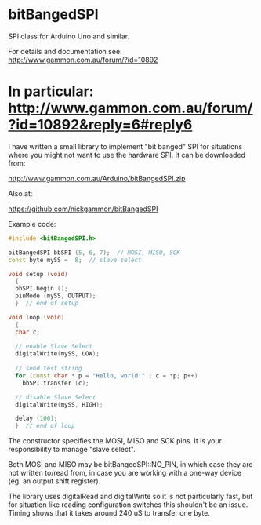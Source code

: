 bitBangedSPI  
============  
  
SPI class for Arduino Uno and similar.  
  
For details and documentation see:  
http://www.gammon.com.au/forum/?id=10892  
  
In particular:  
http://www.gammon.com.au/forum/?id=10892&reply=6#reply6  
============  

I have written a small library to implement "bit banged" SPI for situations where you might not want to use the hardware SPI. It can be downloaded from:

http://www.gammon.com.au/Arduino/bitBangedSPI.zip

Also at:

https://github.com/nickgammon/bitBangedSPI

Example code:

```C++
#include <bitBangedSPI.h>

bitBangedSPI bbSPI (5, 6, 7);  // MOSI, MISO, SCK
const byte mySS =  8;  // slave select

void setup (void)
  {
  bbSPI.begin ();
  pinMode (mySS, OUTPUT);
  }  // end of setup

void loop (void)
  {
  char c;
  
  // enable Slave Select
  digitalWrite(mySS, LOW); 
  
  // send test string
  for (const char * p = "Hello, world!" ; c = *p; p++)
    bbSPI.transfer (c);

  // disable Slave Select
  digitalWrite(mySS, HIGH);

  delay (100); 
  }  // end of loop
```

The constructor specifies the MOSI, MISO and SCK pins. It is your responsibility to manage "slave select".

Both MOSI and MISO may be bitBangedSPI::NO_PIN, in which case they are not written to/read from, in case you are working with a one-way device (eg. an output shift register).

The library uses digitalRead and digitalWrite so it is not particularly fast, but for situation like reading configuration switches this shouldn't be an issue. Timing shows that it takes around 240 uS to transfer one byte.
